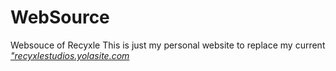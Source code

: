 # WebSource
Websouce of Recyxle
This is just my personal website to replace my current <i><a href=http://recyxlestudios.yolasite.com>"recyxlestudios.yolasite.com</a></i>
